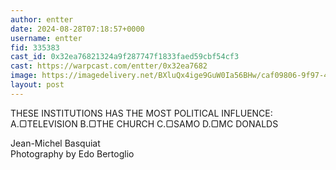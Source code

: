 ```yaml
---
author: entter
date: 2024-08-28T07:18:57+0000
username: entter
fid: 335383
cast_id: 0x32ea76821324a9f287747f1833faed59cbf54cf3
cast: https://warpcast.com/entter/0x32ea7682
image: https://imagedelivery.net/BXluQx4ige9GuW0Ia56BHw/caf09806-9f97-4c73-a500-17c323fcde00/original
layout: post
---
```

THESE INSTITUTIONS HAS THE MOST POLITICAL INFLUENCE: A.▢TELEVISION B.▢THE CHURCH C.▢SAMO D.▢MC DONALDS  
  
Jean-Michel Basquiat   
Photography by Edo Bertoglio  

<img src='https://imagedelivery.net/BXluQx4ige9GuW0Ia56BHw/caf09806-9f97-4c73-a500-17c323fcde00/original' alt='' referrerpolicy='no-referrer'/>